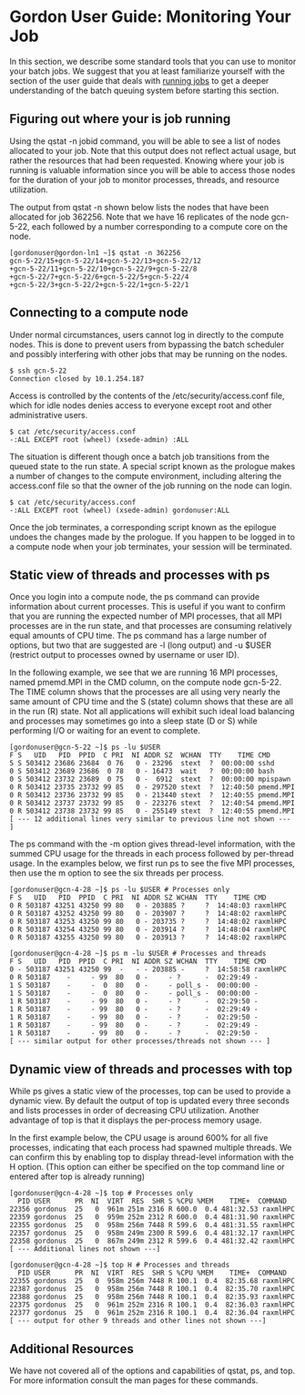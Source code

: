 Gordon User Guide: Monitoring Your Job
======================================
In this section, we describe some standard tools that you can use to monitor your batch jobs. We suggest that you at least familiarize yourself with the section of the user guide that deals with [running jobs](gordon_running.md) to get a deeper understanding of the batch queuing system before starting this section.

Figuring out where your is job running
--------------------------------------
Using the qstat -n jobid command, you will be able to see a list of nodes allocated to your job. Note that this output does not reflect actual usage, but rather the resources that had been requested. Knowing where your job is running is valuable information since you will be able to access those nodes for the duration of your job to monitor processes, threads, and resource utilization.

The output from qstat -n shown below lists the nodes that have been allocated for job 362256. Note that we have 16 replicates of the node gcn-5-22, each followed by a number corresponding to a compute core on the node.

    [gordonuser@gordon-ln1 ~]$ qstat -n 362256
    gcn-5-22/15+gcn-5-22/14+gcn-5-22/13+gcn-5-22/12
    +gcn-5-22/11+gcn-5-22/10+gcn-5-22/9+gcn-5-22/8
    +gcn-5-22/7+gcn-5-22/6+gcn-5-22/5+gcn-5-22/4
    +gcn-5-22/3+gcn-5-22/2+gcn-5-22/1+gcn-5-22/1

Connecting to a compute node
----------------------------
Under normal circumstances, users cannot log in directly to the compute nodes. This is done to prevent users from bypassing the batch scheduler and possibly interfering with other jobs that may be running on the nodes.

    $ ssh gcn-5-22
    Connection closed by 10.1.254.187
 
Access is controlled by the contents of the /etc/security/access.conf file, which for idle nodes denies access to everyone except root and other administrative users.

    $ cat /etc/security/access.conf 
    -:ALL EXCEPT root (wheel) (xsede-admin) :ALL
 
The situation is different though once a batch job transitions from the queued state to the run state. A special script known as the prologue makes a number of changes to the compute environment, including altering the access.conf file so that the owner of the job running on the node can login.

    $ cat /etc/security/access.conf 
    -:ALL EXCEPT root (wheel) (xsede-admin) gordonuser:ALL 
 
Once the job terminates, a corresponding script known as the epilogue undoes the changes made by the prologue. If you happen to be logged in to a compute node when your job terminates, your session will be terminated.

Static view of threads and processes with ps
--------------------------------------------
Once you login into a compute node, the ps command can provide information about current processes. This is useful if you want to confirm that you are running the expected number of MPI processes, that all MPI processes are in the run state, and that processes are consuming relatively equal amounts of CPU time. The ps command has a large number of options, but two that are suggested are -l (long output) and -u $USER (restrict output to processes owned by username or user ID).

In the following example, we see that we are running 16 MPI processes, named pmemd.MPI in the CMD column, on the compute node gcn-5-22. The TIME column shows that the processes are all using very nearly the same amount of CPU time and the S (state) column shows that these are all in the run (R) state. Not all applications will exhibit such ideal load balancing and processes may sometimes go into a sleep state (D or S) while performing I/O or waiting for an event to complete.

    [gordonuser@gcn-5-22 ~]$ ps -lu $USER
    F S   UID   PID  PPID  C PRI  NI ADDR SZ  WCHAN  TTY    TIME CMD
    5 S 503412 23686 23684  0 76   0 - 23296  stext  ?  00:00:00 sshd
    0 S 503412 23689 23686  0 78   0 - 16473  wait   ?  00:00:00 bash
    0 S 503412 23732 23689  0 75   0 -  6912  stext  ?  00:00:00 mpispawn
    0 R 503412 23735 23732 99 85   0 - 297520 stext  ?  12:40:50 pmemd.MPI
    0 R 503412 23736 23732 99 85   0 - 213440 stext  ?  12:40:55 pmemd.MPI
    0 R 503412 23737 23732 99 85   0 - 223276 stext  ?  12:40:54 pmemd.MPI
    0 R 503412 23738 23732 99 85   0 - 255149 stext  ?  12:40:55 pmemd.MPI
    [ --- 12 additional lines very similar to previous line not shown --- ]
 
The ps command with the -m option gives thread-level information, with the summed CPU usage for the threads in each process followed by per-thread usage. In the examples below, we first run ps to see the five MPI processes, then use the m option to see the six threads per process.

    [gordonuser@gcn-4-28 ~]$ ps -lu $USER # Processes only
    F S   UID   PID  PPID  C PRI  NI ADDR SZ WCHAN  TTY    TIME CMD
    0 R 503187 43251 43250 99 80   0 - 203885 ?     ?  14:48:03 raxmlHPC
    0 R 503187 43252 43250 99 80   0 - 203907 ?     ?  14:48:02 raxmlHPC
    0 R 503187 43253 43250 99 80   0 - 203735 ?     ?  14:48:02 raxmlHPC
    0 R 503187 43254 43250 99 80   0 - 203914 ?     ?  14:48:04 raxmlHPC
    0 R 503187 43255 43250 99 80   0 - 203913 ?     ?  14:48:02 raxmlHPC

    [gordonuser@gcn-4-28 ~]$ ps m -lu $USER # Processes and threads
    F S   UID   PID  PPID  C PRI  NI ADDR SZ WCHAN  TTY    TIME CMD
    0 - 503187 43251 43250 99  -   - - 203885 -     ?  14:58:58 raxmlHPC
    0 R 503187    -     - 99  80   0 -     - ?      -  02:29:49 -
    1 S 503187    -     -  0  80   0 -     - poll_s -  00:00:00 -
    1 S 503187    -     -  0  80   0 -     - poll_s -  00:00:00 -
    1 R 503187    -     - 99  80   0 -     - ?      -  02:29:50 -
    1 R 503187    -     - 99  80   0 -     - ?      -  02:29:49 -
    1 R 503187    -     - 99  80   0 -     - ?      -  02:29:50 -
    1 R 503187    -     - 99  80   0 -     - ?      -  02:29:49 -
    1 R 503187    -     - 99  80   0 -     - ?      -  02:29:50 -
    [ --- similar output for other processes/threads not shown --- ]
 
Dynamic view of threads and processes with top
----------------------------------------------
While ps gives a static view of the processes, top can be used to provide a dynamic view. By default the output of top is updated every three seconds and lists processes in order of decreasing CPU utilization. Another advantage of top is that it displays the per-process memory usage.

In the first example below, the CPU usage is around 600% for all five processes, indicating that each process had spawned multiple threads. We can confirm this by enabling top to display thread-level information with the H option. (This option can either be specified on the top command line or entered after top is already running)

    [gordonuser@gcn-4-28 ~]$ top # Processes only
      PID USER      PR  NI  VIRT  RES  SHR S %CPU %MEM    TIME+  COMMAND
    22356 gordonus  25   0  961m 251m 2316 R 600.0  0.4 481:32.53 raxmlHPC
    22359 gordonus  25   0  959m 252m 2312 R 600.0  0.4 481:31.90 raxmlHPC
    22355 gordonus  25   0  958m 256m 7448 R 599.6  0.4 481:31.55 raxmlHPC
    22357 gordonus  25   0  958m 249m 2300 R 599.6  0.4 481:32.17 raxmlHPC
    22358 gordonus  25   0  867m 249m 2312 R 599.6  0.4 481:32.42 raxmlHPC
    [ --- Additional lines not shown ---]

    [gordonuser@gcn-4-28 ~]$ top H # Processes and threads
      PID USER      PR  NI  VIRT  RES  SHR S %CPU %MEM    TIME+  COMMAND
    22355 gordonus  25   0  958m 256m 7448 R 100.1  0.4  82:35.68 raxmlHPC
    22387 gordonus  25   0  958m 256m 7448 R 100.1  0.4  82:35.70 raxmlHPC
    22388 gordonus  25   0  958m 256m 7448 R 100.1  0.4  82:35.93 raxmlHPC
    22375 gordonus  25   0  961m 252m 2316 R 100.1  0.4  82:36.03 raxmlHPC
    22377 gordonus  25   0  961m 252m 2316 R 100.1  0.4  82:36.04 raxmlHPC
    [ --- output for other 9 threads and other lines not shown ---] 
 
Additional Resources
--------------------
We have not covered all of the options and capabilities of qstat, ps, and top. For more information consult the man pages for these commands.
